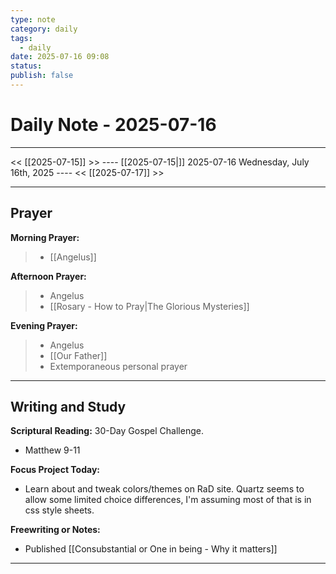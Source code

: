 ```yaml
---
type: note
category: daily
tags:
  - daily
date: 2025-07-16 09:08
status: 
publish: false
---
```

# Daily Note - 2025-07-16
---
<< [[2025-07-15]] >>   ---- [[2025-07-15|]] 2025-07-16 Wednesday, July 16th, 2025 ----     <<  [[2025-07-17]] >>

----
## Prayer
**Morning Prayer:**
> - [[Angelus]]

**Afternoon Prayer:**
> - Angelus
> - [[Rosary - How to Pray|The Glorious Mysteries]]

**Evening Prayer:**
>- Angelus
>- [[Our Father]]
>- Extemporaneous personal prayer

---
## Writing and Study
**Scriptural Reading:** 30-Day Gospel Challenge.
- Matthew 9-11

**Focus Project Today:**  
- Learn about and tweak colors/themes on RaD site.  Quartz seems to allow some limited choice differences, I'm assuming most of that is in css style sheets.  

**Freewriting or Notes:**
- Published [[Consubstantial or One in being - Why it matters]]
---

